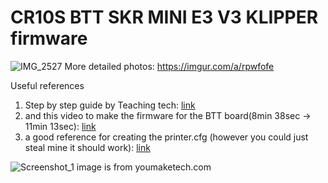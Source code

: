 # CR10S BTT SKR MINI E3 V3 KLIPPER firmware
 
![IMG_2527](https://github.com/jacksothon/CR10S-BTT-SKR-MINI-E3-V3-KLIPPER-firmware/assets/59811159/cd1c966c-66e7-4274-ba8f-30fc7f64fac6)
More detailed photos: https://imgur.com/a/rpwfofe

Useful references 
1. Step by step guide by Teaching tech: [link](https://youtu.be/3DWqJeXK7yc) 
2. and this video to make the firmware for the BTT board(8min 38sec -> 11min 13sec): [link](https://youtu.be/Cj7KpzbgExQ)
3. a good reference for creating the printer.cfg (however you could just steal mine it should work): [link](https://www.youmaketech.com/how-to-install-klipper-on-the-skr-mini-e3-v3/)

![Screenshot_1](https://github.com/jacksothon/CR10S-BTT-SKR-MINI-E3-V3-KLIPPER-firmware/assets/59811159/4a219290-592e-4165-b561-643360a336fb)
image is from youmaketech.com 
